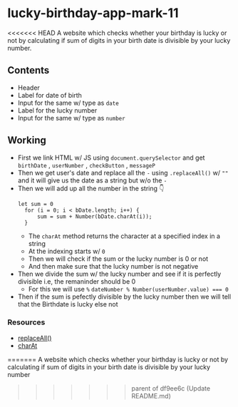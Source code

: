 # lucky-birthday-app-mark-11
<<<<<<< HEAD
A website which checks whether your birthday is lucky or not by calculating if sum of digits in your birth date is divisible by your lucky number.

## Contents
- Header 
- Label for date of birth 
- Input for the same w/ type as `date`
- Label for the lucky number 
- Input for the same w/ type as `number`

## Working
- First we link HTML w/ JS using `document.querySelector` and get `birthDate` , `userNumber` , `checkButton` , `messageP`
- Then we get user's date and replace all the `-` using `.replaceAll()` w/ `""`  and it will give us the date as a string but w/o the `-`
- Then we will add up all the number in the string 👇
  ```
  let sum = 0
    for (i = 0; i < bDate.length; i++) {
        sum = sum + Number(bDate.charAt(i));
    }
  ```
  - The `charAt` method returns the character at a specified index in a string
  - At the indexing starts w/ `0`
  - Then we will check if the sum or the lucky number is 0 or not
  - And then make sure that the lucky number is not negative
- Then we divide the sum w/ the lucky number and see if it is perfectly divisible i.e, the remaninder should be 0
  - For this we will use `%` 
    `dateNumber % Number(userNumber.value) === 0`
 - Then if the sum is pefectly divisible by the lucky number then we will tell that the Birthdate is lucky else not
 
 ### Resources
 - [replaceAll()](https://developer.mozilla.org/en-US/docs/Web/JavaScript/Reference/Global_Objects/String/replaceAll)
 - [charAt](https://developer.mozilla.org/en-US/docs/Web/JavaScript/Reference/Global_Objects/String/charAt)
 
=======
A website which checks whether your birthday is lucky or not by calculating if sum of digits in your birth date is divisible by your lucky number
>>>>>>> parent of df9ee6c (Update README.md)
